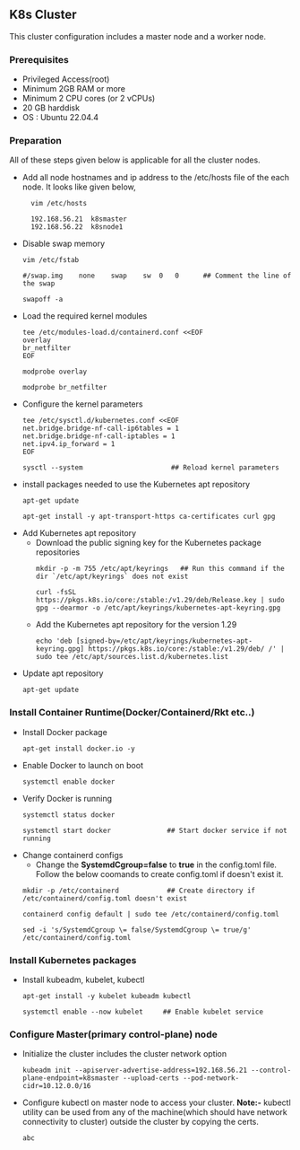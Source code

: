 ## K8s Cluster
This cluster configuration includes a master node and a worker node.
### Prerequisites
- Privileged Access(root)
- Minimum 2GB RAM or more
- Minimum 2 CPU cores (or 2 vCPUs)
- 20 GB harddisk
- OS : Ubuntu 22.04.4
### Preparation
All of these steps given below is applicable for all the cluster nodes.
- Add all node hostnames and ip address to the /etc/hosts file of the each node. It looks like given below,
  ```
    vim /etc/hosts
  ```
  ```
    192.168.56.21  k8smaster
    192.168.56.22  k8snode1
  ```
- Disable swap memory
  ```
  vim /etc/fstab                        
  ```
  ```
  #/swap.img	none	swap	sw	0	0      ## Comment the line of the swap
  ```
  ```
  swapoff -a
  ```
- Load the required kernel modules
  ```
  tee /etc/modules-load.d/containerd.conf <<EOF
  overlay
  br_netfilter
  EOF
  ```
  ```
  modprobe overlay
  ```
  ```
  modprobe br_netfilter
  ```
- Configure the kernel parameters
  ```
  tee /etc/sysctl.d/kubernetes.conf <<EOF
  net.bridge.bridge-nf-call-ip6tables = 1
  net.bridge.bridge-nf-call-iptables = 1
  net.ipv4.ip_forward = 1
  EOF
  ```
  ```
  sysctl --system                      ## Reload kernel parameters
  ```
- install packages needed to use the Kubernetes apt repository
  ```
  apt-get update
  ```
  ```
  apt-get install -y apt-transport-https ca-certificates curl gpg
  ```
- Add Kubernetes apt repository
  - Download the public signing key for the Kubernetes package repositories
    ```
    mkdir -p -m 755 /etc/apt/keyrings   ## Run this command if the dir `/etc/apt/keyrings` does not exist
    ```
    ```
    curl -fsSL https://pkgs.k8s.io/core:/stable:/v1.29/deb/Release.key | sudo gpg --dearmor -o /etc/apt/keyrings/kubernetes-apt-keyring.gpg
    ```
  - Add the Kubernetes apt repository for the version 1.29
    ```
    echo 'deb [signed-by=/etc/apt/keyrings/kubernetes-apt-keyring.gpg] https://pkgs.k8s.io/core:/stable:/v1.29/deb/ /' | sudo tee /etc/apt/sources.list.d/kubernetes.list
    ```
- Update apt repository
  ```
  apt-get update
  ```
### Install Container Runtime(Docker/Containerd/Rkt etc..)
- Install Docker package
  ```
  apt-get install docker.io -y
  ```
- Enable Docker to launch on boot
  ```
  systemctl enable docker
  ```
- Verify Docker is running
  ```
  systemctl status docker

  systemctl start docker              ## Start docker service if not running
  ```
- Change containerd configs
  - Change the **SystemdCgroup=false** to **true** in the config.toml file. Follow the below coomands to create config.toml if doesn't exist it.
  ```
  mkdir -p /etc/containerd            ## Create directory if /etc/containerd/config.toml doesn't exist

  containerd config default | sudo tee /etc/containerd/config.toml

  sed -i 's/SystemdCgroup \= false/SystemdCgroup \= true/g' /etc/containerd/config.toml
  ```
### Install Kubernetes packages
- Install kubeadm, kubelet, kubectl
  ```
  apt-get install -y kubelet kubeadm kubectl
  ```
  ```
  systemctl enable --now kubelet     ## Enable kubelet service
  ```
### Configure Master(primary control-plane) node
- Initialize the cluster includes the cluster network option
  ```
  kubeadm init --apiserver-advertise-address=192.168.56.21 --control-plane-endpoint=k8smaster --upload-certs --pod-network-cidr=10.12.0.0/16
  ```
- Configure kubectl on master node to access your cluster. **Note:-** kubectl utility can be used from any of the machine(which should have network connectivity to cluster) outside the cluster by copying the certs.
  ```
  abc
  ```
